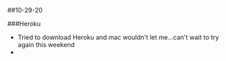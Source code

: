 ##10-29-20

###Heroku
- Tried to download Heroku and mac wouldn't let me...can't wait to try again this weekend
- 
